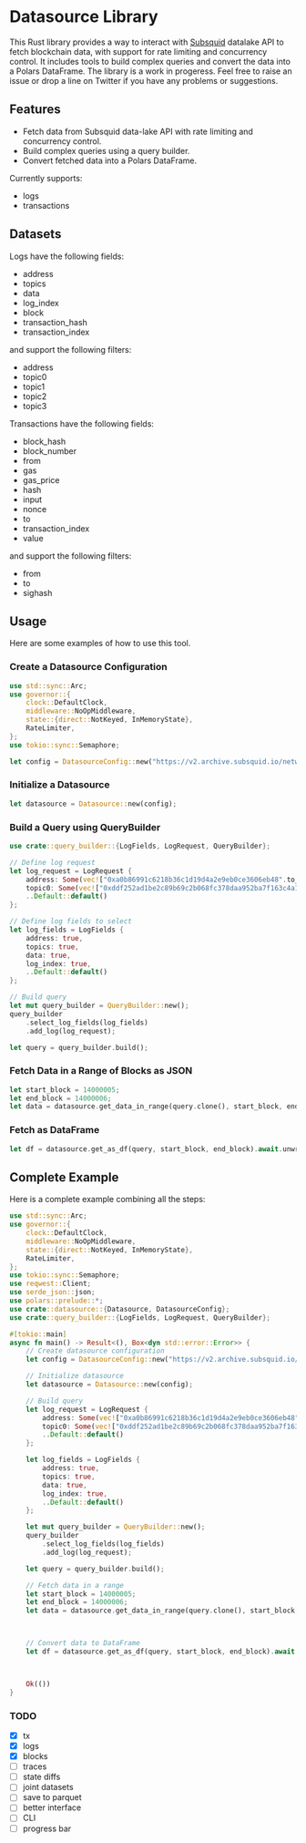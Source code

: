 # Datasource Library

This Rust library provides a way to interact with [Subsquid](docs.subsquid.io) datalake API to fetch blockchain data, with support for rate limiting and concurrency control. It includes tools to build complex queries and convert the data into a Polars DataFrame. The library is a work in progeress. Feel free to raise an issue or drop a line on Twitter if you have any problems or suggestions.

## Features

- Fetch data from Subsquid data-lake API with rate limiting and concurrency control.
- Build complex queries using a query builder.
- Convert fetched data into a Polars DataFrame.

Currently supports:

- logs
- transactions

## Datasets

Logs have the following fields:

- address
- topics
- data
- log_index
- block
- transaction_hash
- transaction_index

and support the following filters:

- address
- topic0
- topic1
- topic2
- topic3

Transactions have the following fields:

- block_hash
- block_number
- from
- gas
- gas_price
- hash
- input
- nonce
- to
- transaction_index
- value

and support the following filters:

- from
- to
- sighash

## Usage

Here are some examples of how to use this tool.

### Create a Datasource Configuration

```rust
use std::sync::Arc;
use governor::{
    clock::DefaultClock,
    middleware::NoOpMiddleware,
    state::{direct::NotKeyed, InMemoryState},
    RateLimiter,
};
use tokio::sync::Semaphore;

let config = DatasourceConfig::new("https://v2.archive.subsquid.io/network/ethereum-mainnet".to_string(), 10);
```

### Initialize a Datasource

```rust
let datasource = Datasource::new(config);
```

### Build a Query using QueryBuilder

```rust
use crate::query_builder::{LogFields, LogRequest, QueryBuilder};

// Define log request
let log_request = LogRequest {
    address: Some(vec!["0xa0b86991c6218b36c1d19d4a2e9eb0ce3606eb48".to_string()]),
    topic0: Some(vec!["0xddf252ad1be2c89b69c2b068fc378daa952ba7f163c4a11628f55a4df523b3ef".to_string()]),
    ..Default::default()
};

// Define log fields to select
let log_fields = LogFields {
    address: true,
    topics: true,
    data: true,
    log_index: true,
    ..Default::default()
};

// Build query
let mut query_builder = QueryBuilder::new();
query_builder
    .select_log_fields(log_fields)
    .add_log(log_request);

let query = query_builder.build();
```

### Fetch Data in a Range of Blocks as JSON

```rust
let start_block = 14000005;
let end_block = 14000006;
let data = datasource.get_data_in_range(query.clone(), start_block, end_block).await.unwrap();

```

### Fetch as DataFrame

```rust
let df = datasource.get_as_df(query, start_block, end_block).await.unwrap();

```

## Complete Example

Here is a complete example combining all the steps:

```rust
use std::sync::Arc;
use governor::{
    clock::DefaultClock,
    middleware::NoOpMiddleware,
    state::{direct::NotKeyed, InMemoryState},
    RateLimiter,
};
use tokio::sync::Semaphore;
use reqwest::Client;
use serde_json::json;
use polars::prelude::*;
use crate::datasource::{Datasource, DatasourceConfig};
use crate::query_builder::{LogFields, LogRequest, QueryBuilder};

#[tokio::main]
async fn main() -> Result<(), Box<dyn std::error::Error>> {
    // Create datasource configuration
    let config = DatasourceConfig::new("https://v2.archive.subsquid.io/network/ethereum-mainnet".to_string(), 10);

    // Initialize datasource
    let datasource = Datasource::new(config);

    // Build query
    let log_request = LogRequest {
        address: Some(vec!["0xa0b86991c6218b36c1d19d4a2e9eb0ce3606eb48".to_string()]),
        topic0: Some(vec!["0xddf252ad1be2c89b69c2b068fc378daa952ba7f163c4a11628f55a4df523b3ef".to_string()]),
        ..Default::default()
    };

    let log_fields = LogFields {
        address: true,
        topics: true,
        data: true,
        log_index: true,
        ..Default::default()
    };

    let mut query_builder = QueryBuilder::new();
    query_builder
        .select_log_fields(log_fields)
        .add_log(log_request);

    let query = query_builder.build();

    // Fetch data in a range
    let start_block = 14000005;
    let end_block = 14000006;
    let data = datasource.get_data_in_range(query.clone(), start_block, end_block).await.unwrap();



    // Convert data to DataFrame
    let df = datasource.get_as_df(query, start_block, end_block).await.unwrap();



    Ok(())
}


```

### TODO

- [x] tx
- [x] logs
- [x] blocks
- [ ] traces
- [ ] state diffs
- [ ] joint datasets
- [ ] save to parquet
- [ ] better interface
- [ ] CLI
- [ ] progress bar
